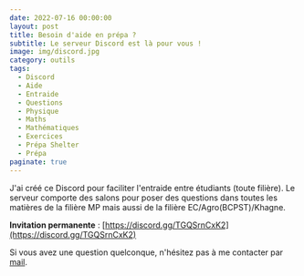 ```yaml
---
date: 2022-07-16 00:00:00
layout: post
title: Besoin d'aide en prépa ?
subtitle: Le serveur Discord est là pour vous !
image: img/discord.jpg
category: outils
tags:
  - Discord
  - Aide
  - Entraide
  - Questions
  - Physique
  - Maths
  - Mathématiques
  - Exercices
  - Prépa Shelter
  - Prépa
paginate: true
---
```


J'ai créé ce Discord pour faciliter l'entraide entre étudiants (toute filière).
Le serveur comporte des salons pour poser des questions dans toutes les matières de la filière MP mais aussi de la filière EC/Agro(BCPST)/Khagne. 

**Invitation permanente** : [https://discord.gg/TGQSrnCxK2](https://discord.gg/TGQSrnCxK2)

Si vous avez une question quelconque, n'hésitez pas à me contacter par [mail](https://www.prepashelter.com/contact/).
